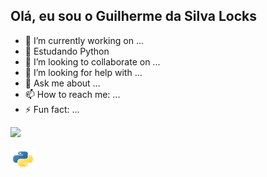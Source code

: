 ## Olá, eu sou o Guilherme da Silva Locks
- 🔭 I’m currently working on ...
- 🌱 Estudando Python
- 👯 I’m looking to collaborate on ...
- 🤔 I’m looking for help with ...
- 💬 Ask me about ...
- 📫 How to reach me: ...
- ⚡ Fun fact: ...
<div>
  <a href="https://github.com/GuilhermeLocks">
  <img height="180em" src="https://github-readme-stats.vercel.app/api?username=GuilhermeLocks&show_icons=true&theme=dark&include_all_commits=true&count_private-true"/> 
</div>
<div style="display: inline_block"><br>
<img align="center" alt="Rafa-Python" height="30" width="40" src="https://raw.githubusercontent.com/devicons/devicon/master/icons/python/python-original.svg"> 
</div> 
